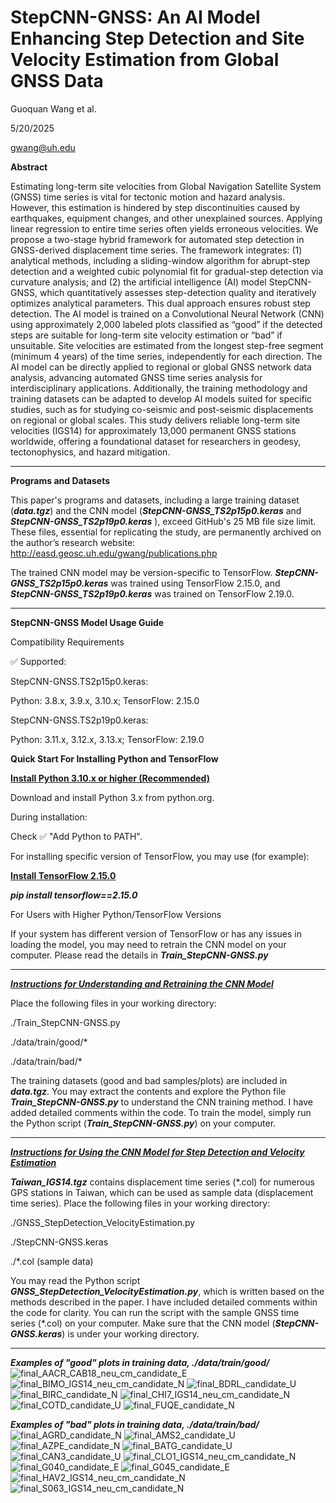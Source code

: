 # StepCNN-GNSS: An AI Model Enhancing Step Detection and Site Velocity Estimation from Global GNSS Data
Guoquan Wang et al.

5/20/2025

gwang@uh.edu

**Abstract**

Estimating long-term site velocities from Global Navigation Satellite System (GNSS) time series is vital for tectonic motion and hazard analysis. However, this estimation is hindered by step discontinuities caused by earthquakes, equipment changes, and other unexplained sources. Applying linear regression to entire time series often yields erroneous velocities. We propose a two-stage hybrid framework for automated step detection in GNSS-derived displacement time series. The framework integrates: (1) analytical methods, including a sliding-window algorithm for abrupt-step detection and a weighted cubic polynomial fit for gradual-step detection via curvature analysis; and (2) the artificial intelligence (AI) model StepCNN-GNSS, which quantitatively assesses step-detection quality and iteratively optimizes analytical parameters. This dual approach ensures robust step detection. The AI model is trained on a Convolutional Neural Network (CNN) using approximately 2,000 labeled plots classified as “good” if the detected steps are suitable for long-term site velocity estimation or “bad” if unsuitable. Site velocities are estimated from the longest step-free segment (minimum 4 years) of the time series, independently for each direction. The AI model can be directly applied to regional or global GNSS network data analysis, advancing automated GNSS time series analysis for interdisciplinary applications. Additionally, the training methodology and training datasets can be adapted to develop AI models suited for specific studies, such as for studying co-seismic and post-seismic displacements on regional or global scales. This study delivers reliable long-term site velocities (IGS14) for approximately 13,000 permanent GNSS stations worldwide, offering a foundational dataset for researchers in geodesy, tectonophysics, and hazard mitigation. 

---

**Programs and Datasets**

This paper's programs and datasets, including a large training dataset (***data.tgz***) and the CNN model (***StepCNN-GNSS_TS2p15p0.keras*** and ***StepCNN-GNSS_TS2p19p0.keras*** ), exceed GitHub's 25 MB file size limit. These files, essential for replicating the study, are permanently archived on the author’s research website:
http://easd.geosc.uh.edu/gwang/publications.php

The trained CNN model may be version-specific to TensorFlow. ***StepCNN-GNSS_TS2p15p0.keras*** was trained using TensorFlow 2.15.0, and ***StepCNN-GNSS_TS2p19p0.keras*** was trained on TensorFlow 2.19.0. 

---

**StepCNN-GNSS Model Usage Guide**

Compatibility Requirements

✅ Supported:

StepCNN-GNSS.TS2p15p0.keras:

Python: 3.8.x, 3.9.x, 3.10.x; TensorFlow: 2.15.0

StepCNN-GNSS.TS2p19p0.keras:

Python: 3.11.x, 3.12.x, 3.13.x; TensorFlow: 2.19.0

**Quick Start For Installing Python and TensorFlow**

<u>**Install Python 3.10.x or higher (Recommended)**</u>

Download and install Python 3.x from python.org.

During installation:

Check ✅ "Add Python to PATH".

For installing specific version of TensorFlow, you may use (for example):

<u>**Install TensorFlow 2.15.0**</u>

***pip install tensorflow==2.15.0***


For Users with Higher Python/TensorFlow Versions

If your system has different version of TensorFlow or has any issues in loading the model, you may need to retrain the CNN model on your computer. Please read the details in ***Train_StepCNN-GNSS.py***

---

<u>***Instructions for Understanding and Retraining the CNN Model***</u>

Place the following files in your working directory:

./Train_StepCNN-GNSS.py

./data/train/good/*

./data/train/bad/*

The training datasets (good and bad samples/plots) are included in ***data.tgz***. You may extract the contents and explore the Python file ***Train_StepCNN-GNSS.py*** to understand the CNN training method. I have added detailed comments within the code. To train the model, simply run the Python script (***Train_StepCNN-GNSS.py***) on your computer.

---

<u>***Instructions for Using the CNN Model for Step Detection and Velocity Estimation***</u>

***Taiwan_IGS14.tgz*** contains displacement time series (*.col) for numerous GPS stations in Taiwan, which can be used as sample data (displacement time series). Place the following files in your working directory:

./GNSS_StepDetection_VelocityEstimation.py

./StepCNN-GNSS.keras

./*.col (sample data)

You may read the Python script ***GNSS_StepDetection_VelocityEstimation.py***, which is written based on the methods described in the paper. I have included detailed comments within the code for clarity. You can run the script with the sample GNSS time series (*.col) on your computer. Make sure that the CNN model (***StepCNN-GNSS.keras***) is under your working directory.

---

***Examples of "good" plots in training data, ./data/train/good/***
![final_AACR_CAB18_neu_cm_candidate_E](https://github.com/user-attachments/assets/d001b28a-ba00-4019-bbdc-2f5f06271df8)
![final_BIMO_IGS14_neu_cm_candidate_N](https://github.com/user-attachments/assets/acb58841-309e-4e6c-93da-e5bce412b841)
![final_BDRL_candidate_U](https://github.com/user-attachments/assets/5346d480-14c9-4897-98a1-e01e5108652f)
![final_BIRC_candidate_N](https://github.com/user-attachments/assets/de0873ad-dd89-4ca7-94fd-ec9d4ec64cc5)
![final_CHI7_IGS14_neu_cm_candidate_N](https://github.com/user-attachments/assets/83d5769e-84f6-448a-b59d-37832d52cc2b)
![final_COTD_candidate_U](https://github.com/user-attachments/assets/8b898ab7-833f-438c-84d4-c699edc90e0c)
![final_FUQE_candidate_N](https://github.com/user-attachments/assets/9850ec38-0047-42a0-946d-5d612c1ff3dc)

***Examples of "bad" plots in training data, ./data/train/bad/***
![final_AGRD_candidate_N](https://github.com/user-attachments/assets/10916597-4015-4c56-abd7-3d73d5805c91)
![final_AMS2_candidate_U](https://github.com/user-attachments/assets/baaa588e-2e82-4e29-b48a-825104955c98)
![final_AZPE_candidate_N](https://github.com/user-attachments/assets/41fe47e0-e14c-4d8c-8f37-2a760b0e0fff)
![final_BATG_candidate_U](https://github.com/user-attachments/assets/c53ef0f4-1440-4a5a-a786-01b876c90f5a)
![final_CAN3_candidate_U](https://github.com/user-attachments/assets/d71b59a6-a217-484f-97f7-60809618ef14)
![final_CLO1_IGS14_neu_cm_candidate_N](https://github.com/user-attachments/assets/33a7ae52-69e2-4d3e-a838-8baa9808acfa)
![final_G040_candidate_E](https://github.com/user-attachments/assets/d2daa353-4ee9-4a41-bd0c-63f6dbb3d52d)
![final_G045_candidate_E](https://github.com/user-attachments/assets/bcf7a071-22cc-41a7-b175-edc035743d66)
![final_HAV2_IGS14_neu_cm_candidate_N](https://github.com/user-attachments/assets/4ea86316-af68-45c6-a833-c78a4f011ef6)
![final_S063_IGS14_neu_cm_candidate_N](https://github.com/user-attachments/assets/d59a1fc9-0aed-4c4f-845d-d95d365269a2)


